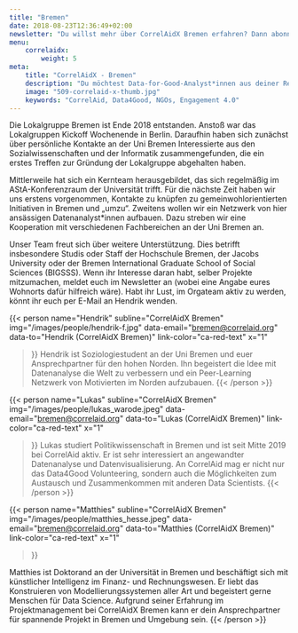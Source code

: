 ```yaml
---
title: "Bremen"
date: 2018-08-23T12:36:49+02:00
newsletter: "Du willst mehr über CorrelAidX Bremen erfahren? Dann abonniere unseren Newsletter!"
menu: 
    correlaidx:
        weight: 5
meta:
    title: "CorrelAidX - Bremen"
    description: "Du möchtest Data-for-Good-Analyst*innen aus deiner Region kennenlernen und zusammen Daten für den guten Zweck nutzen? Mit CorrelAidX bringen wir Data for Good in deine Stadt!"
    image: "509-correlaid-x-thumb.jpg"
    keywords: "CorrelAid, Data4Good, NGOs, Engagement 4.0"
---
```


Die Lokalgruppe Bremen ist Ende 2018 entstanden. Anstoß war das Lokalgruppen Kickoff Wochenende in Berlin. 
Daraufhin haben sich zunächst über persönliche Kontakte an der Uni Bremen Interessierte aus den Sozialwissenschaften 
und der Informatik zusammengefunden, die ein erstes Treffen zur Gründung der Lokalgruppe abgehalten haben.

Mittlerweile hat sich ein Kernteam herausgebildet, das sich regelmäßig im AStA-Konferenzraum der Universität trifft. 
Für die nächste Zeit haben wir uns erstens vorgenommen, Kontakte zu knüpfen zu gemeinwohlorientierten Initiativen in 
Bremen und „umzu“. Zweitens wollen wir ein Netzwerk von hier ansässigen Datenanalyst*innen aufbauen. Dazu streben 
wir eine Kooperation mit verschiedenen Fachbereichen an der Uni Bremen an.

Unser Team freut sich über weitere Unterstützung. Dies betrifft insbesondere Studis oder Staff der Hochschule Bremen, 
der Jacobs University oder der Bremen International Graduate School of Social Sciences (BIGSSS). Wenn ihr 
Interesse daran habt, selber Projekte mitzumachen, meldet euch im Newsletter an (wobei eine Angabe eures Wohnorts 
dafür hilfreich wäre). Habt ihr Lust, im Orgateam aktiv zu werden, könnt ihr euch per E-Mail an Hendrik wenden.



{{< person 
    name="Hendrik"
    subline="CorrelAidX Bremen"
    img="/images/people/hendrik-f.jpg"
    data-email="bremen@correlaid.org"
    data-to="Hendrik (CorrelAidX Bremen)"
    link-color="ca-red-text"
    x="1"
>}}
Hendrik ist Soziologiestudent an der Uni Bremen und euer Ansprechpartner für den hohen Norden.
Ihn begeistert die Idee mit Datenanalyse die Welt zu verbessern und ein Peer-Learning Netzwerk von 
Motivierten im Norden aufzubauen.
{{< /person >}}


{{< person 
    name="Lukas"
    subline="CorrelAidX Bremen"
    img="/images/people/lukas_warode.jpeg"
    data-email="bremen@correlaid.org"
    data-to="Lukas (CorrelAidX Bremen)"
    link-color="ca-red-text"
    x="1"
>}}
Lukas studiert Politikwissenschaft in Bremen und ist seit Mitte 2019 bei CorrelAid aktiv. Er ist sehr interessiert an angewandter Datenanalyse und Datenvisualisierung. An CorrelAid mag er nicht nur das Data4Good Volunteering, sondern auch die Möglichkeiten zum Austausch und Zusammenkommen mit anderen Data Scientists.
{{< /person >}}

{{< person 
    name="Matthies"
    subline="CorrelAidX Bremen"
    img="/images/people/matthies_hesse.jpeg"
    data-email="bremen@correlaid.org"
    data-to="Matthies (CorrelAidX Bremen)"
    link-color="ca-red-text"
    x="1"
>}}




Matthies ist Doktorand an der Universität in Bremen und beschäftigt sich mit künstlicher Intelligenz im Finanz- und Rechnungswesen. Er liebt das Konstruieren von Modellierungssystemen aller Art und begeistert gerne Menschen für Data Science. Aufgrund seiner Erfahrung im Projektmanagement bei CorrelAidX Bremen kann er dein Ansprechpartner für spannende Projekt in Bremen und Umgebung sein.
{{< /person >}}
